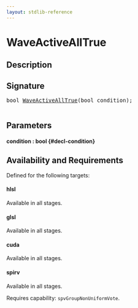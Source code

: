```yaml
---
layout: stdlib-reference
---
```


# WaveActiveAllTrue

## Description





## Signature 

<pre>
bool <a href="/stdlib-reference/global-decls/WaveActiveAllTrue">WaveActiveAllTrue</a>(bool <span class='code_param'>condition</span>);

</pre>

## Parameters

#### condition  : bool {#decl-condition}

## Availability and Requirements

Defined for the following targets:

#### hlsl
Available in all stages.

#### glsl
Available in all stages.

#### cuda
Available in all stages.

#### spirv
Available in all stages.

Requires capability: `spvGroupNonUniformVote`.


